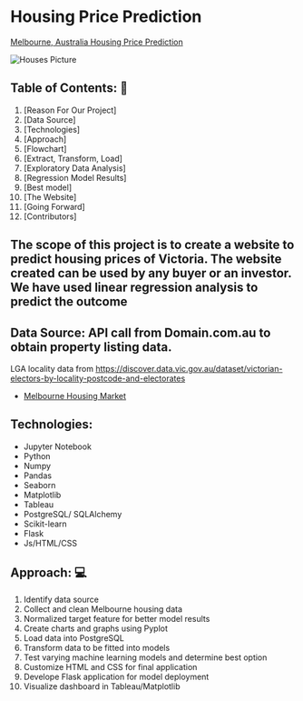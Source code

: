 # Housing Price Prediction
[Melbourne, Australia Housing Price Prediction](https://github.com/salehakhatun/Final-Project/)

![Houses Picture](images/melbourne_houses.jpg)

## Table of Contents: :house_with_garden:
01. [Reason For Our Project]
02. [Data Source]
03. [Technologies]
04. [Approach]
05. [Flowchart]
06. [Extract, Transform, Load]
07. [Exploratory Data Analysis]
08. [Regression Model Results]
09. [Best model]
10. [The Website]
11. [Going Forward]
12. [Contributors]

<a name="reason"></a>
## The scope of this project is to create a website to predict housing prices of Victoria. The website created can be used by any buyer or an investor. We have used linear regression analysis to predict the outcome

<a name="source"></a>
## Data Source: API call from Domain.com.au to obtain  property listing data.
LGA locality data from https://discover.data.vic.gov.au/dataset/victorian-electors-by-locality-postcode-and-electorates



- [Melbourne Housing Market](https://www.domain.com.au/)

<a name="tech"></a>
## Technologies: 
- Jupyter Notebook
- Python
- Numpy
- Pandas
- Seaborn
- Matplotlib
- Tableau
- PostgreSQL/ SQLAlchemy
- Scikit-learn
- Flask
- Js/HTML/CSS


<a name="approach"></a>
## Approach: :computer:
01. Identify data source
02. Collect and clean Melbourne housing data
03. Normalized target feature for better model results
04. Create charts and graphs using Pyplot
05. Load data into PostgreSQL
06. Transform data to be fitted into models
07. Test varying machine learning models and determine best option
08. Customize HTML and CSS for final application
09. Develope Flask application for model deployment
10. Visualize dashboard in Tableau/Matplotlib



